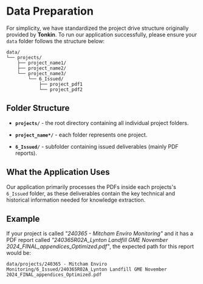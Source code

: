 # Data Preparation

For simplicity, we have standardized the project drive structure originally provided by **Tonkin**. To run our application successfully, please ensure your `data` folder follows the structure below:

```
data/
└── projects/
    ├── project_name1/
    ├── project_name2/
    └── project_name3/
        └── 6_Issued/
            ├── project_pdf1
            └── project_pdf2
```

## Folder Structure

- **`projects/`** - the root directory containing all individual project folders.

- **`project_name*/`** - each folder represents one project.

- **`6_Issued/`** - subfolder containing issued deliverables (mainly PDF reports).

## What the Application Uses

Our application primarily processes the PDFs inside each projects's `6_Issued` folder, as these deliverables contain the key technical and historical information needed for knowledge extraction.

## Example

If your project is called _"240365 - Mitcham Enviro Monitoring"_ and it has a PDF report called _"240365R02A_Lynton Landfill GME November 2024_FINAL_appendices_Optimized.pdf"_, the expected path for this report would be:

```
data/projects/240365 - Mitcham Enviro Monitoring/6_Issued/240365R02A_Lynton Landfill GME November 2024_FINAL_appendices_Optimized.pdf
```
